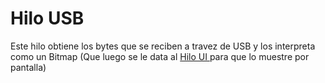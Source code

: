 # Hilo USB

Este hilo obtiene los bytes que se reciben a travez de USB y los interpreta como un Bitmap (Que luego se le data al [Hilo UI ](hilo-ui.md)para que lo muestre por pantalla)
